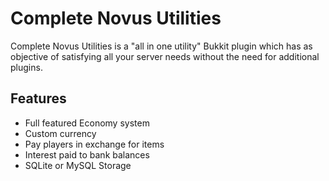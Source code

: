 # Complete Novus Utilities
Complete Novus Utilities is a "all in one utility" Bukkit plugin which has as objective of satisfying all your server needs without the need for additional plugins.

## Features

* Full featured Economy system
* Custom currency
* Pay players in exchange for items
* Interest paid to bank balances
* SQLite or MySQL Storage
